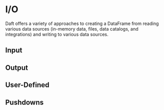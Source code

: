 # I/O

Daft offers a variety of approaches to creating a DataFrame from reading various data sources (in-memory data, files, data catalogs, and integrations) and writing to various data sources.

<!-- Learn more about [I/O](../io.md) page in Daft User Guide.-->

## Input

<!-- from_ -->

<!-- ::: daft.from_arrow
    options:
        heading_level: 3

::: daft.from_dask_dataframe
    options:
        heading_level: 3

::: daft.from_glob_path
    options:
        heading_level: 3

::: daft.from_pandas
    options:
        heading_level: 3

::: daft.from_pydict
    options:
        heading_level: 3

::: daft.from_pylist
    options:
        heading_level: 3

::: daft.from_ray_dataset
    options:
        heading_level: 3 -->

<!-- read_ -->

<!-- ::: daft.read_csv
    options:
        heading_level: 3

::: daft.read_deltalake
    options:
        heading_level: 3

::: daft.read_hudi
    options:
        heading_level: 3

::: daft.read_iceberg
    options:
        heading_level: 3

::: daft.read_json
    options:
        heading_level: 3

::: daft.read_lance
    options:
        heading_level: 3

::: daft.read_parquet
    options:
        heading_level: 3

::: daft.read_sql
    options:
        heading_level: 3

::: daft.read_warc
    options:
        heading_level: 3 -->

## Output

<!-- write_ -->

<!-- ::: daft.dataframe.DataFrame.write_csv
    options:
        heading_level: 3

::: daft.dataframe.DataFrame.write_deltalake
    options:
        heading_level: 3

::: daft.dataframe.DataFrame.write_iceberg
    options:
        heading_level: 3

::: daft.dataframe.DataFrame.write_lance
    options:
        heading_level: 3

::: daft.dataframe.DataFrame.write_parquet
    options:
        heading_level: 3 -->

## User-Defined

<!-- !!! warning "Warning"

    These APIs are considered experimental.

::: daft.io.source.DataSource
    options:
        filters: ["!^_"]
        heading_level: 3

::: daft.io.source.DataSourceTask
    options:
        filters: ["!^_"]
        heading_level: 3 -->

## Pushdowns

<!-- ::: daft.io.pushdowns.Pushdowns
    options:
        filters: ["!^_"]
        heading_level: 3

::: daft.io.pushdowns.Term
    options:
        filters: ["!^_"]
        heading_level: 3

::: daft.io.pushdowns.Reference
    options:
        filters: ["!^_"]
        heading_level: 3

::: daft.io.pushdowns.Literal
    options:
        filters: ["!^_"]
        heading_level: 3

::: daft.io.pushdowns.Expr
    options:
        filters: ["!^_"]
        heading_level: 3

::: daft.io.pushdowns.Arg
    options:
        filters: ["!^_"]
        heading_level: 3

::: daft.io.pushdowns.TermVisitor
    options:
        filters: ["!^_"]
        heading_level: 3 -->
